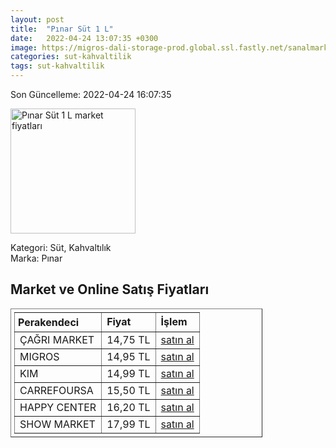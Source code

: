 ```yaml
---
layout: post
title:  "Pınar Süt 1 L"
date:   2022-04-24 13:07:35 +0300
image: https://migros-dali-storage-prod.global.ssl.fastly.net/sanalmarket/product/11010010/11010010-1ae231-1650x1650.jpg
categories: sut-kahvaltilik
tags: sut-kahvaltilik
---
```


Son Güncelleme: 2022-04-24 16:07:35

<img src="https://migros-dali-storage-prod.global.ssl.fastly.net/sanalmarket/product/11010010/11010010-1ae231-1650x1650.jpg" width="200" alt="Pınar Süt 1 L market fiyatları" />

Kategori: Süt, Kahvaltılık
<br />
Marka: Pınar

<h2>Market ve Online Satış Fiyatları</h2>

<table border="1" style="padding: 5px;width:80%;">
  <tr>
    <td style="padding: 5px;"><strong>Perakendeci</strong></td>
    <td><strong>Fiyat</strong></td>
    <td><strong>İşlem</strong></td>
  </tr>
  <tr>
              <td title="Çağrı Market">ÇAĞRI MARKET</td>
              <td>14,75 TL</td>
              <td><a title="Çağrı Market" target="_blank" href="https://www.cagri.com/pinar-tam-yagli-sut-1-lt">satın al</a></td>
            </tr><tr>
              <td title="Migros">MIGROS</td>
              <td>14,95 TL</td>
              <td><a title="Migros" target="_blank" href="https://www.migros.com.tr/pinar-sut-1-l-p-a7ffda">satın al</a></td>
            </tr><tr>
              <td title="Kim">KIM</td>
              <td>14,99 TL</td>
              <td><a title="Kim" target="_blank" href="https://www.kimgeldi.com/pinar-sut-t-yagli-uht-1000-ml">satın al</a></td>
            </tr><tr>
              <td title="CarrefourSA">CARREFOURSA</td>
              <td>15,50 TL</td>
              <td><a title="CarrefourSA" target="_blank" href="https://www.carrefoursa.com/pinar-tam-yagli-sut-1-lt-p-30008788">satın al</a></td>
            </tr><tr>
              <td title="Happy Center">HAPPY CENTER</td>
              <td>16,20 TL</td>
              <td><a title="Happy Center" target="_blank" href="https://www.happycenter.com.tr/Pinar_Sut_11_Tam_Yagli">satın al</a></td>
            </tr><tr>
              <td title="Show Market">SHOW MARKET</td>
              <td>17,99 TL</td>
              <td><a title="Show Market" target="_blank" href="https://www.showsanal.com/product/pinar-sut-1-lt/b6eafb85-4ff6-476e-acbd-00b05107a370">satın al</a></td>
            </tr>
</table>

